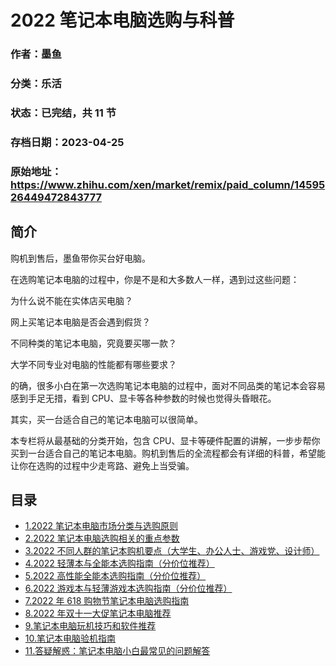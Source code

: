 # 2022 笔记本电脑选购与科普

### 作者：墨鱼

### 分类：乐活

### 状态：已完结，共 11 节

### 存档日期：2023-04-25

### 原始地址：https://www.zhihu.com/xen/market/remix/paid_column/1459526449472843777


## 简介
购机到售后，墨鱼带你买台好电脑。


在选购笔记本电脑的过程中，你是不是和大多数人一样，遇到过这些问题：


为什么说不能在实体店买电脑？


网上买笔记本电脑是否会遇到假货？


不同种类的笔记本电脑，究竟要买哪一款？


大学不同专业对电脑的性能都有哪些要求？


的确，很多小白在第一次选购笔记本电脑的过程中，面对不同品类的笔记本会容易感到手足无措，看到 CPU、显卡等各种参数的时候也觉得头昏眼花。


其实，买一台适合自己的笔记本电脑可以很简单。 


本专栏将从最基础的分类开始，包含 CPU、显卡等硬件配置的讲解，一步步帮你买到一台适合自己的笔记本电脑。购机到售后的全流程都会有详细的科普，希望能让你在选购的过程中少走弯路、避免上当受骗。




## 目录
- [1.2022 笔记本电脑市场分类与选购原则](1.2022%20笔记本电脑市场分类与选购原则.md)
- [2.2022 笔记本电脑选购相关的重点参数](2.2022%20笔记本电脑选购相关的重点参数.md)
- [3.2022 不同人群的笔记本购机要点（大学生、办公人士、游戏党、设计师）](3.2022%20不同人群的笔记本购机要点（大学生、办公人士、游戏党、设计师）.md)
- [4.2022 轻薄本与全能本选购指南（分价位推荐）](4.2022%20轻薄本与全能本选购指南（分价位推荐）.md)
- [5.2022 高性能全能本选购指南（分价位推荐）](5.2022%20高性能全能本选购指南（分价位推荐）.md)
- [6.2022 游戏本与轻薄游戏本选购指南（分价位推荐）](6.2022%20游戏本与轻薄游戏本选购指南（分价位推荐）.md)
- [7.2022 年 618 购物节笔记本电脑选购指南](7.2022%20年%20618%20购物节笔记本电脑选购指南.md)
- [8.2022 年双十一大促笔记本电脑推荐](8.2022%20年双十一大促笔记本电脑推荐.md)<!-- 2022-10-26 08:41 -->
- [9.笔记本电脑玩机技巧和软件推荐](9.笔记本电脑玩机技巧和软件推荐.md)<!-- 2023-02-17 08:55 -->
- [10.笔记本电脑验机指南](10.笔记本电脑验机指南.md)<!-- 2023-02-17 09:02 -->
- [11.答疑解惑：笔记本电脑小白最常见的问题解答](11.答疑解惑：笔记本电脑小白最常见的问题解答.md)<!-- 2023-02-17 09:12 -->